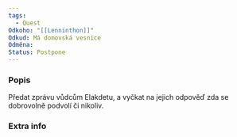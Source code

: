 ```yaml
---
tags:
  - Quest
Odkoho: "[[Lenninthon]]"
Odkud: Má domovská vesnice
Odměna: 
Status: Postpone
---
```

### Popis
Předat zprávu vůdcům Elakdetu, a vyčkat na jejich odpověď zda se dobrovolně podvolí či nikoliv.
### Extra info